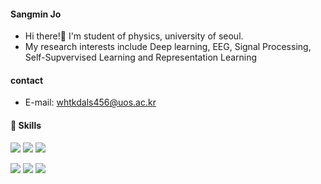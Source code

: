 #### Sangmin Jo
* Hi there!👋 I'm student of physics, university of seoul. 
* My research interests include Deep learning, EEG, Signal Processing, Self-Supvervised Learning and Representation Learning



#### contact
* E-mail: whtkdals456@uos.ac.kr


#### 💪 Skills
<img src="https://img.shields.io/badge/Phthyon-3776AB?style=flat-square&logo=Python&logoColor=white"/> <img src="https://img.shields.io/badge/Numpy-013243?style=flat-square&logo=Numpy&logoColor=white"/> <img src="https://img.shields.io/badge/Pandas-150458?style=flat-square&logo=Pandas&logoColor=white"/>

<img src="https://img.shields.io/badge/TensorFlow-FF6F00?style=flat-square&logo=TensorFlow&logoColor=white"/> <img src="https://img.shields.io/badge/Keras-FF6F00?style=flat-square&logo=Keras&logoColor=white"/>
<img src="https://img.shields.io/badge/PyTorch-FF6F00?style=flat-square&logo=PyTorch&logoColor=white"/>
